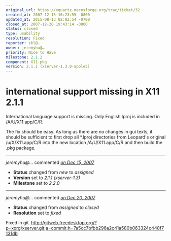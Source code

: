 ```yaml
---
original_url: https://xquartz.macosforge.org/trac/ticket/32
created_at: 2007-12-15 16:23:55 -0800
updated_at: 2015-08-13 02:02:54 -0700
closed_at: 2007-12-20 19:43:14 -0800
status: closed
type: usability
resolution: Fixed
reporter: skl@…
owner: jeremyhu@…
priority: Nice to Have
milestone: 2.1.2
component: X11.pkg
version: 2.1.1 (xserver-1.3.0-apple5)
---
```


international support missing in X11 2.1.1
==========================================


International language support is missing. Only English.lproj is included in /A/U/X11.app/C/R.

The fix should be easy. As long as there are no changes in gui texts, it should be sufficient to first drop all \*.lproj directories from Leopard's original /u/X/X11.app/C/R into the new location /A/U/X11.app/C/R and then build the .pkg package.



---

*jeremyhu@…* commented *[on Dec 15, 2007](https://xquartz.macosforge.org/trac/ticket/32#comment:1 "December 15, 2007 at 8:47 PM PST")*

-   **Status** changed from *new* to *assigned*
-   **Version** set to *2.1.1 (xserver-1.3)*
-   **Milestone** set to *2.2.0*



---

*jeremyhu@…* commented *[on Dec 20, 2007](https://xquartz.macosforge.org/trac/ticket/32#comment:2 "December 20, 2007 at 7:43 PM PST")*

-   **Status** changed from *assigned* to *closed*
-   **Resolution** set to *fixed*

Fixed in git.
<http://gitweb.freedesktop.org/?p=xorg/xserver.git;a=commit;h=7a5cc7bfbb296a2c41a580b063324c448f7131db>



